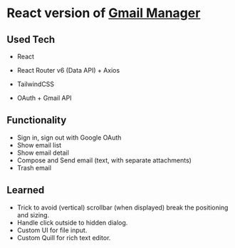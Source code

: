 # React version of [Gmail Manager](https://github.com/VuXuanBac/GmailManager)

## Used Tech

- React
- React Router v6 (Data API) + Axios
- TailwindCSS

- OAuth + Gmail API

## Functionality

- Sign in, sign out with Google OAuth
- Show email list
- Show email detail
- Compose and Send email (text, with separate attachments)
- Trash email

## Learned

- Trick to avoid (vertical) scrollbar (when displayed) break the positioning and sizing.
- Handle click outside to hidden dialog.
- Custom UI for file input.
- Custom Quill for rich text editor.